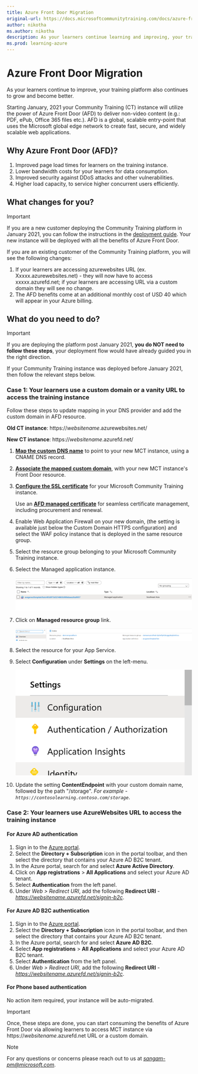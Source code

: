 ```yaml
---
title: Azure Front Door Migration
original-url: https://docs.microsoftcommunitytraining.com/docs/azure-front-door-migration
author: nikotha
ms.author: nikotha
description: As your learners continue learning and improving, your training platform also continues to grow and become better.
ms.prod: learning-azure
---
```


# Azure Front Door Migration

As your learners continue to improve, your training platform also continues to grow and become better.

Starting January, 2021 your Community Training (CT) instance will utilize the power of Azure Front Door (AFD) to deliver non-video content (e.g.: PDF, ePub, Office 365 files etc.). AFD is a global, scalable entry-point that uses the Microsoft global edge network to create fast, secure, and widely scalable web applications.

## Why Azure Front Door (AFD)?

1. Improved page load times for learners on the training instance.
1. Lower bandwidth costs for your learners for data consumption.
1. Improved security against DDoS attacks and other vulnerabilities.
1. Higher load capacity, to service higher concurrent users efficiently.

## What changes for you?

> [!IMPORTANT]  
> If you are a new customer deploying the Community Training platform in January 2021, you can follow the instructions in the [deployment guide](../../infrastructure-management/install-your-platform-instance/detailed-step-by-step-installation-guide.md). Your new instance will be deployed with all the benefits of Azure Front Door.

If you are an existing customer of the Community Training platform, you will see the following changes:  

1. If your learners are accessing azurewebsites URL (ex. Xxxxx.azurewebsites.net) - they will now have to access xxxxx.azurefd.net; if your learners are accessing URL via a custom domain they will see no change.
1. The AFD benefits come at an additional monthly cost of USD 40 which will appear in your Azure billing.

## What do you need to do?

> [!IMPORTANT]  
> If you are deploying the platform post January 2021, **you do NOT need to follow these steps**, your deployment flow would have already guided you in the right direction.

If your Community Training instance was deployed before January 2021, then follow the relevant steps below.

### Case 1: Your learners use a custom domain or a vanity URL to access the training instance

Follow these steps to update mapping in your DNS provider and add the custom domain in AFD resource.  

**Old CT instance**: https://*websitename*.azurewebsites.net/

**New CT instance**: https://*websitename*.azurefd.net/

1. [**Map the custom DNS name**](/azure/frontdoor/front-door-custom-domain#create-a-cname-dns-record) to point to your new MCT instance, using a CNAME DNS record.

1. [**Associate the mapped custom domain**](/azure/frontdoor/front-door-custom-domain#associate-the-custom-domain-with-your-front-door), with your new MCT instance's Front Door resource.

1. [**Configure the SSL certificate**](/azure/frontdoor/front-door-custom-domain-https) for your Microsoft Community Training instance.

   Use an [**AFD managed certificate**](/azure/frontdoor/front-door-custom-domain-https#option-1-default-use-a-certificate-managed-by-front-door) for seamless certificate management, including procurement and renewal.

1. Enable Web Application Firewall on your new domain, (the setting is available just below the Custom Domain HTTPS configuration) and select the WAF policy instance that is deployed in the same resource group.

1. Select the resource group belonging to your Microsoft Community Training instance.

1. Select the Managed application instance.

   ![Managed application instance.](../../media/image%2890%29.png)

1. Click on **Managed resource group** link.

   ![Managed resource group.](../../media/image%2889%29.png)

1. Select the resource for your App Service.

1. Select **Configuration** under **Settings** on the left-menu.

   ![Configuration under Settings.](../../media/image%2894%29.png)

1. Update the setting **ContentEndpoint** with your custom domain name, followed by the path "/storage". *For example - `https://contosolearning.contoso.com/storage`*.

### Case 2: Your learners use AzureWebsites URL to access the training instance

#### For Azure AD authentication

1. Sign in to the [Azure portal](https://portal.azure.com/).
1. Select the **Directory + Subscription** icon in the portal toolbar, and then select the directory that contains your Azure AD B2C tenant.
1. In the Azure portal, search for and select **Azure Active Directory**.
1. Click on **App registrations** > **All Applications** and select your Azure AD tenant.
1. Select **Authentication** from the left panel.
1. Under *Web > Redirect URI*, add the following **Redirect URI** - *https://websitename.azurefd.net/signin-b2c*.

#### For Azure AD B2C authentication

1. Sign in to the [Azure portal](https://portal.azure.com/).
1. Select the **Directory + Subscription** icon in the portal toolbar, and then select the directory that contains your Azure AD B2C tenant.
1. In the Azure portal, search for and select **Azure AD B2C**.
1. Select **App registrations** > **All Applications** and select your Azure AD B2C tenant.
1. Select **Authentication** from the left panel.
1. Under *Web > Redirect URI*, add the following **Redirect URI** - *https://websitename.azurefd.net/signin-b2c*.

#### For Phone based authentication

No action item required, your instance will be auto-migrated.

> [!IMPORTANT]  
> Once, these steps are done, you can start consuming the benefits of Azure Front Door via allowing learners to access MCT instance via https://*websitename*.azurefd.net URL or a custom domain.

> [!NOTE]  
> For any questions or concerns please reach out to us at *sangam-pm@microsoft.com*.
